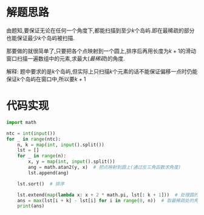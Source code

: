 # 解题思路
由题知,要保证无论在任何一个角度下,都能扫描到至少$k$个岛屿.即在最稀疏的部分也能保证最少$k$个岛屿被扫描.

那要做的就很简单了,只要把各个点映射到一个圆上,排序后再用长度为$k+1$的滑动窗口扫描一遍数组中的元素,求最大(_最稀疏_)的角度.

解释: 题中要求的是$k$个岛屿,但实际上只扫描$k$个元素的话不能保证偏移一点时仍能保证$k$个岛屿在窗口中,所以要$k+1$

# 代码实现
``` python
import math

ntc = int(input())
for _ in range(ntc):
    n, k = map(int, input().split())
    lst = []
    for _ in range(n):
        x, y = map(int, input().split())
        ang = math.atan2(y, x)  # 把点映射到圆上(通过反三角函数求角度)
        lst.append(ang)

    lst.sort()  # 排序

    lst.extend(map(lambda x: x + 2 * math.pi, lst[: k + 1]))  # 处理圆的连接处
    ans = max(lst[i + k] - lst[i] for i in range(0, n))  # 取最稀疏处的角度
    print(ans)

```